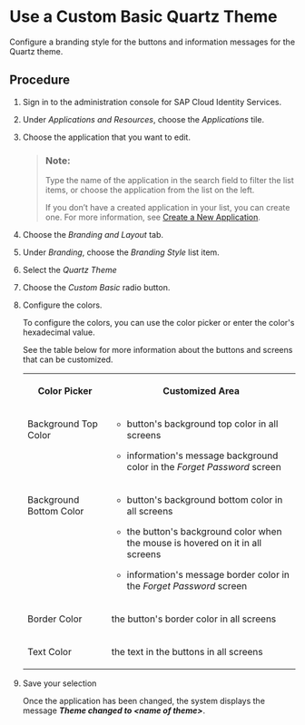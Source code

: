 <!-- loio342ae24aefa64be49ae7cd8534cd9214 -->

# Use a Custom Basic Quartz Theme

Configure a branding style for the buttons and information messages for the Quartz theme.



## Procedure

1.  Sign in to the administration console for SAP Cloud Identity Services.

2.  Under *Applications and Resources*, choose the *Applications* tile.

3.  Choose the application that you want to edit.

    > ### Note:  
    > Type the name of the application in the search field to filter the list items, or choose the application from the list on the left.
    > 
    > If you don’t have a created application in your list, you can create one. For more information, see [Create a New Application](create-a-new-application-0d4b255.md).

4.  Choose the *Branding and Layout* tab.

5.  Under *Branding*, choose the *Branding Style* list item.

6.  Select the *Quartz Theme*

7.  Choose the *Custom Basic* radio button.

8.  Configure the colors.

    To configure the colors, you can use the color picker or enter the color's hexadecimal value.

    See the table below for more information about the buttons and screens that can be customized.


    <table>
    <tr>
    <th valign="top">

    Color Picker


    
    </th>
    <th valign="top">

    Customized Area


    
    </th>
    </tr>
    <tr>
    <td valign="top">

    Background Top Color


    
    </td>
    <td valign="top">

    -   button's background top color in all screens

    -   information's message background color in the *Forget Password* screen


    
    </td>
    </tr>
    <tr>
    <td valign="top">

    Background Bottom Color


    
    </td>
    <td valign="top">

    -   button's background bottom color in all screens

    -   the button's background color when the mouse is hovered on it in all screens
    -   information's message border color in the *Forget Password* screen


    
    </td>
    </tr>
    <tr>
    <td valign="top">

    Border Color


    
    </td>
    <td valign="top">

    the button's border color in all screens


    
    </td>
    </tr>
    <tr>
    <td valign="top">

    Text Color


    
    </td>
    <td valign="top">

    the text in the buttons in all screens


    
    </td>
    </tr>
    </table>
    
9.  Save your selection

    Once the application has been changed, the system displays the message ***Theme changed to <name of theme\>***.



